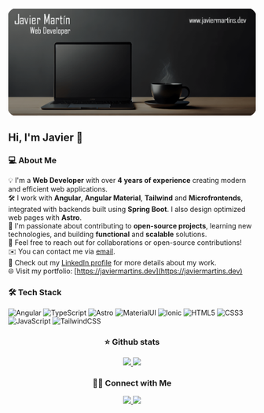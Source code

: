 [![Javier Martín Serrano](img/banner.png)](https://javiermartins.dev)

## Hi, I'm Javier 👋

### 💻 About Me

💡 I'm a **Web Developer** with over **4 years of experience** creating modern and efficient web applications.\
🛠️ I work with **Angular**, **Angular Material**, **Tailwind** and **Microfrontends**, integrated with backends built using **Spring Boot**. I also design optimized web pages with **Astro**.\
🌱 I'm passionate about contributing to **open-source projects**, learning new technologies, and building **functional** and **scalable** solutions.\
💬 Feel free to reach out for collaborations or open-source contributions!\
✉️ You can contact me via [email](javiimartinserrano@gmail.com).\
📄 Check out my [LinkedIn profile](https://www.linkedin.com/in/javier-martin-serrano) for more details about my work.\
🌐 Visit my portfolio: [https://javiermartins.dev](https://javiermartins.dev)

### 🛠 Tech Stack

![Angular](https://img.shields.io/badge/angular-%23DD0031.svg?style=for-the-badge&logo=angular&logoColor=white)
![TypeScript](https://img.shields.io/badge/typescript-%23007ACC.svg?style=for-the-badge&logo=typescript&logoColor=white)
![Astro](https://img.shields.io/badge/astro-%232C2052.svg?style=for-the-badge&logo=astro&logoColor=white)
![MaterialUI](https://img.shields.io/badge/Angular_Material-0081CB?style=for-the-badge&logo=material-ui&logoColor=white)
![Ionic](https://img.shields.io/badge/Ionic-%233880FF.svg?style=for-the-badge&logo=Ionic&logoColor=white)
![HTML5](https://img.shields.io/badge/html5-%23E34F26.svg?style=for-the-badge&logo=html5&logoColor=white)
![CSS3](https://img.shields.io/badge/css3-%231572B6.svg?style=for-the-badge&logo=css3&logoColor=white)
![JavaScript](https://img.shields.io/badge/javascript-%23F7DF1E.svg?style=for-the-badge&logo=javascript&logoColor=%23323330)
![TailwindCSS](https://img.shields.io/badge/tailwindcss-%2338B2AC.svg?style=for-the-badge&logo=tailwind-css&logoColor=white)

<h3 style="text-align: center">⭐ Github stats</h3>

<p align="center">
<a href="https://github.com/javiermartins">
  <img height="180em" src="https://github-readme-stats.vercel.app/api?username=javiermartins&show_icons=true&theme=tokyonight&include_all_commits=true&count_private=true&locale=en"/>
  <img height="180em" src="https://github-readme-stats-eight-theta.vercel.app/api/top-langs/?username=javiermartins&layout=compact&langs_count=8&theme=tokyonight"/>
</a>
</p>

<h3 style="text-align: center">🤝🏻 Connect with Me</h3>

<p align="center">
  <a href="https://www.linkedin.com/in/javier-martin-serrano">
    <img src="https://img.shields.io/badge/-Linkedin-0077B5?style=for-the-badge&logo=Linkedin&logoColor=white"/>
  </a>
  <a href="mailto:javiimartinserrano@gmail.com">
    <img src="https://img.shields.io/badge/-Gmail-D14836?style=for-the-badge&logo=Gmail&logoColor=white"/>
  </a>
</p>
